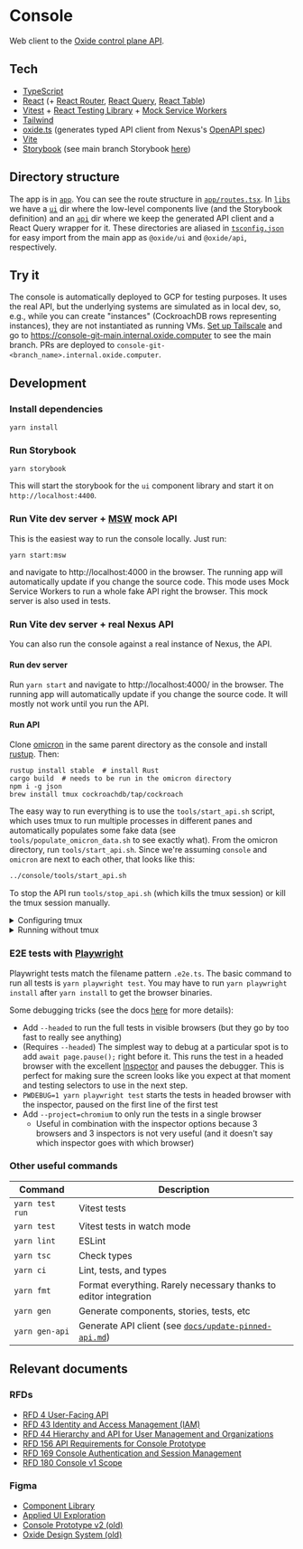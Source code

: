 # Console

Web client to the [Oxide control plane API](https://github.com/oxidecomputer/omicron).

## Tech

- [TypeScript](https://www.typescriptlang.org/)
- [React](https://reactjs.org/) (+ [React Router](https://reactrouter.com/), [React Query](https://react-query.tanstack.com), [React Table](https://react-table.tanstack.com))
- [Vitest](https://vitest.dev/) + [React Testing Library](https://testing-library.com/docs/react-testing-library/intro/) + [Mock Service Workers](https://mswjs.io/)
- [Tailwind](https://tailwindcss.com/)
- [oxide.ts](https://github.com/oxidecomputer/oxide.ts) (generates typed API client from Nexus's [OpenAPI spec](app/docs/nexus-openapi.json))
- [Vite](https://vitejs.dev/)
- [Storybook](https://storybook.js.org/) (see main branch Storybook [here](https://console-ui-storybook.vercel.app/))

## Directory structure

The app is in [`app`](app). You can see the route structure in [`app/routes.tsx`](app/routes.tsx). In [`libs`](libs) we have a [`ui`](libs/ui) dir where the low-level components live (and the Storybook definition) and an [`api`](libs/api) dir where we keep the generated API client and a React Query wrapper for it. These directories are aliased in [`tsconfig.json`](tsconfig.json) for easy import from the main app as `@oxide/ui` and `@oxide/api`, respectively.

## Try it

The console is automatically deployed to GCP for testing purposes. It uses the real API, but the underlying systems are simulated as in local dev, so, e.g., while you can create "instances" (CockroachDB rows representing instances), they are not instantiated as running VMs. [Set up Tailscale](https://github.com/oxidecomputer/meta/blob/master/general/vpn.md) and go to https://console-git-main.internal.oxide.computer to see the main branch. PRs are deployed to `console-git-<branch_name>.internal.oxide.computer`.

## Development

### Install dependencies

```
yarn install
```

### Run Storybook

```
yarn storybook
```

This will start the storybook for the `ui` component library and start it on `http://localhost:4400`.

### Run Vite dev server + [MSW](https://mswjs.io/) mock API

This is the easiest way to run the console locally. Just run:

```
yarn start:msw
```

and navigate to http://localhost:4000 in the browser. The running app will automatically update if you change the source code. This mode uses Mock Service Workers to run a whole fake API right the browser. This mock server is also used in tests.

### Run Vite dev server + real Nexus API

You can also run the console against a real instance of Nexus, the API.

#### Run dev server

Run `yarn start` and navigate to http://localhost:4000/ in the browser. The running app will automatically update if you change the source code. It will mostly not work until you run the API.

#### Run API

Clone [omicron](https://github.com/oxidecomputer/omicron) in the same parent directory as the console and install [rustup](https://rustup.rs/). Then:

```
rustup install stable  # install Rust
cargo build  # needs to be run in the omicron directory
npm i -g json
brew install tmux cockroachdb/tap/cockroach
```

The easy way to run everything is to use the `tools/start_api.sh` script, which uses tmux to run multiple processes in different panes and automatically populates some fake data (see `tools/populate_omicron_data.sh` to see exactly what). From the omicron directory, run `tools/start_api.sh`. Since we're assuming `console` and `omicron` are next to each other, that looks like this:

```sh
../console/tools/start_api.sh
```

To stop the API run `tools/stop_api.sh` (which kills the tmux session) or kill the tmux session manually.

<details>
<summary>Configuring tmux</summary

Because running the API requires running two programs plus the populate data script, we use tmux to split the terminal into panes so we can see the log output of all three. tmux has its own complicated set of [keyboard shortcuts](https://tmuxcheatsheet.com/). A good way to avoid having to deal with that if you want to poke around in the server logs is to create `~/.tmux.conf` that looks like this:

```
set -g mouse on
```

This will let you click to focus a pane and scrolling output with the mouse will automatically work. If you do want to use the shortcuts, here's a `tmux.conf` to make it a little more vim-like:

```shell
# change leader key from ctrl-b to ctrl-a
unbind C-b
set-option -g prefix C-a
bind-key C-a send-prefix

# ctrl-a v makes a vertical split, ctrl-a h make a horizontal split
bind v split-window -h
bind s split-window -v
unbind '"'
unbind %

# ctrl-a h/j/k/l move between panes
bind h select-pane -L
bind j select-pane -D
bind k select-pane -U
bind l select-pane -R

set -g mouse on
```

</details>

<details>
<summary>Running without tmux</summary>

Using the script is strongly recommended, but if you really don't want to, make sure you've done the above setup and then run the commands in `tools/start_api.sh` in separate terminal windows in the same order they are run in that script. Note the dependencies indicated by the `wait_for_up` commands.

</details>

### E2E tests with [Playwright](https://playwright.dev/)

Playwright tests match the filename pattern `.e2e.ts`. The basic command to run all tests is `yarn playwright test`. You may have to run `yarn playwright install` after `yarn install` to get the browser binaries.

Some debugging tricks (see the docs [here](https://playwright.dev/docs/debug) for more details):

- Add `--headed` to run the full tests in visible browsers (but they go by too fast to really see anything)
- (Requires `--headed`) The simplest way to debug at a particular spot is to add `await page.pause();` right before it. This runs the test in a headed browser with the excellent [Inspector](https://playwright.dev/docs/inspector) and pauses the debugger. This is perfect for making sure the screen looks like you expect at that moment and testing selectors to use in the next step.
- `PWDEBUG=1 yarn playwright test` starts the tests in headed browser with the inspector, paused on the first line of the first test
- Add `--project=chromium` to only run the tests in a single browser
  - Useful in combination with the inspector options because 3 browsers and 3 inspectors is not very useful (and it doesn't say which inspector goes with which browser)

### Other useful commands

| Command         | Description                                                                        |
| --------------- | ---------------------------------------------------------------------------------- |
| `yarn test run` | Vitest tests                                                                       |
| `yarn test`     | Vitest tests in watch mode                                                         |
| `yarn lint`     | ESLint                                                                             |
| `yarn tsc`      | Check types                                                                        |
| `yarn ci`       | Lint, tests, and types                                                             |
| `yarn fmt`      | Format everything. Rarely necessary thanks to editor integration                   |
| `yarn gen`      | Generate components, stories, tests, etc                                           |
| `yarn gen-api`  | Generate API client (see [`docs/update-pinned-api.md`](docs/update-pinned-api.md)) |

## Relevant documents

### RFDs

- [RFD 4 User-Facing API](https://rfd.shared.oxide.computer/rfd/0004)
- [RFD 43 Identity and Access Management (IAM)](https://rfd.shared.oxide.computer/rfd/0043)
- [RFD 44 Hierarchy and API for User Management and Organizations](https://rfd.shared.oxide.computer/rfd/0044)
- [RFD 156 API Requirements for Console Prototype](https://rfd.shared.oxide.computer/rfd/0156)
- [RFD 169 Console Authentication and Session Management](https://rfd.shared.oxide.computer/rfd/0169)
- [RFD 180 Console v1 Scope](https://rfd.shared.oxide.computer/rfd/0180)

### Figma

- [Component Library](https://www.figma.com/file/D5ukCJbedrlGkUIh0E6QtX/Component-Library)
- [Applied UI Exploration](https://www.figma.com/file/UDMGwny0LIyMUI9d35XVGl/Applied-UI-Exploration)
- [Console Prototype v2 (old)](https://www.figma.com/file/Z4cn380qKc7cqT91YNrbgn/Console-Prototype-v2)
- [Oxide Design System (old)](https://www.figma.com/file/EUf6YnFJx0AKE8GGYDAoRO/Oxide-Design-System)
